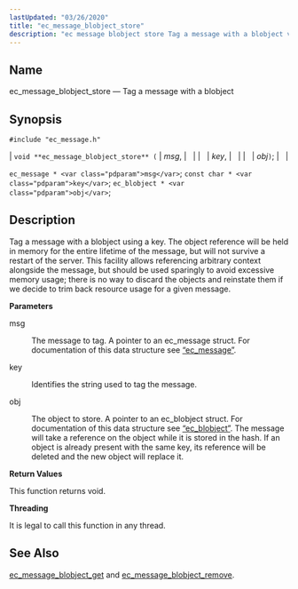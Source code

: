 ```yaml
---
lastUpdated: "03/26/2020"
title: "ec_message_blobject_store"
description: "ec message blobject store Tag a message with a blobject void ec message blobject store msg key obj ec message msg const char key ec blobject obj Tag a message with a blobject using a key The object reference will be held in memory for the entire lifetime of the..."
---
```


<a name="apis.ec_message_blobject_store"></a> 
## Name

ec_message_blobject_store — Tag a message with a blobject

## Synopsis

`#include "ec_message.h"`

| `void **ec_message_blobject_store** (` | <var class="pdparam">msg</var>, |   |
|   | <var class="pdparam">key</var>, |   |
|   | <var class="pdparam">obj</var>`)`; |   |

`ec_message * <var class="pdparam">msg</var>`;
`const char * <var class="pdparam">key</var>`;
`ec_blobject * <var class="pdparam">obj</var>`;<a name="idp47855584"></a> 
## Description

Tag a message with a blobject using a key. The object reference will be held in memory for the entire lifetime of the message, but will not survive a restart of the server. This facility allows referencing arbitrary context alongside the message, but should be used sparingly to avoid excessive memory usage; there is no way to discard the objects and reinstate them if we decide to trim back resource usage for a given message.

**<a name="idp47857232"></a> Parameters**

<dl class="variablelist">

<dt>msg</dt>

<dd>

The message to tag. A pointer to an ec_message struct. For documentation of this data structure see [“ec_message”](/momentum/3/3-api/structs-ec-message).

</dd>

<dt>key</dt>

<dd>

Identifies the string used to tag the message.

</dd>

<dt>obj</dt>

<dd>

The object to store. A pointer to an ec_blobject struct. For documentation of this data structure see [“ec_blobject”](/momentum/3/3-api/structs-ec-blobject). The message will take a reference on the object while it is stored in the hash. If an object is already present with the same key, its reference will be deleted and the new object will replace it.

</dd>

</dl>

**<a name="idp47865168"></a> Return Values**

This function returns void.

**<a name="idp47866080"></a> Threading**

It is legal to call this function in any thread.

<a name="idp47867184"></a> 
## See Also

[ec_message_blobject_get](/momentum/3/3-api/apis-ec-message-blobject-get) and [ec_message_blobject_remove](/momentum/3/3-api/apis-ec-message-blobject-remove).
